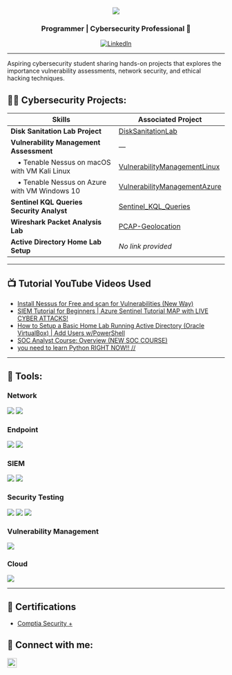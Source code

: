 <h1 align="center">
    <img src="https://readme-typing-svg.herokuapp.com/?font=Righteous&size=35&color=32CD32&center=true&vCenter=true&width=500&height=70&duration=3000&lines=Welcome!+🛡️;+Opal+Ratanayatigune" />
</h1>


<h3 align="center">Programmer | Cybersecurity Professional 🔐</h3>

<div align="center">
    <a href="https://www.linkedin.com/in/opal-ratanayatigune/" target="_blank" rel="noopener noreferrer">
        <img src="https://img.shields.io/badge/-LinkedIn-0072b1?&style=for-the-badge&logo=linkedin&logoColor=white" alt="LinkedIn" />
    </a>
</div>

---
Aspiring cybersecurity student sharing hands-on projects that explores the importance vulnerability assessments, network security, and ethical hacking techniques.


<h2>👨‍💻 Cybersecurity Projects:</h2>

| Skills | Associated Project |
|-------------|----------|
| **Disk Sanitation Lab Project** | [DiskSanitationLab](https://github.com/cybertheopal/DiskSanitationLab) |
| **Vulnerability Management Assessment** | — |
| &emsp;• Tenable Nessus on macOS with VM Kali Linux | [VulnerabilityManagementLinux](https://github.com/cybertheopal/VulnerabilityManagement) |
| &emsp;• Tenable Nessus on Azure with VM Windows 10 | [VulnerabilityManagementAzure](https://github.com/cybertheopal/VulnerabilityManagementAzure) |
| **Sentinel KQL Queries Security Analyst** | [Sentinel_KQL_Queries](https://github.com/cybertheopal/Sentinel_KQL_Queries_Security_Analyst/blob/main/Sentinel_KQL_Queries.md) |
| **Wireshark Packet Analysis Lab** | [PCAP-Geolocation](https://github.com/cybertheopal/PCAP-Geolocation/blob/main/README.md) |
| **Active Directory Home Lab Setup** | *No link provided* |



---
<h2>📺 Tutorial YouTube Videos Used</h2>

- [Install Nessus for Free and scan for Vulnerabilities (New Way)](https://www.youtube.com/watch?v=Gy-aPBb0djk)
- [SIEM Tutorial for Beginners | Azure Sentinel Tutorial MAP with LIVE CYBER ATTACKS!](https://www.youtube.com/watch?v=RoZeVbbZ0o0&t=12s)
- [How to Setup a Basic Home Lab Running Active Directory (Oracle VirtualBox) | Add Users w/PowerShell](https://www.youtube.com/watch?v=MHsI8hJmggI&list=PLqBeiU46hx1H--SNfTrohTOWeqkK-M2Y0)
- [SOC Analyst Course: Overview (NEW SOC COURSE)](https://www.youtube.com/watch?v=cU-nZ6Ltvog)
- [you need to learn Python RIGHT NOW!! //](https://www.youtube.com/watch?v=mRMmlo_Uqcs&list=PLIhvC56v63ILPDA2DQBv0IKzqsWTZxCkp)

--- 
<h2>🧰 Tools:</h2>

### Network
<div>
    <img src="https://img.shields.io/badge/-Active%20Directory-0078D4?&style=for-the-badge&logo=Windows&logoColor=white" />
    <img src="https://img.shields.io/badge/-Wireshark-1679A7?&style=for-the-badge&logo=Wireshark&logoColor=white" />
</div>

### Endpoint
<div>
    <img src="https://img.shields.io/badge/-Microsoft_Defender_for_Endpoint-00A4EF?&style=for-the-badge&logo=Microsoft&logoColor=white" />
    <img src="https://img.shields.io/badge/-Kali%20Linux-557C89?&style=for-the-badge&logo=Kali%20Linux&logoColor=white" />
</div>

### SIEM
<div>
    <img src="https://img.shields.io/badge/-Microsoft_Sentinel-00A4EF?&style=for-the-badge&logo=Microsoft&logoColor=white" />
    <img src="https://img.shields.io/badge/-Splunk-000000?&style=for-the-badge&logo=Splunk&logoColor=white" />
</div>

### Security Testing
<div>
    <img src="https://img.shields.io/badge/-Atomic_Red_Team-FF0000?&style=for-the-badge&logo=atomic-red-team&logoColor=white" />
    <img src="https://img.shields.io/badge/-PowerShell-2E6DBF?&style=for-the-badge&logo=PowerShell&logoColor=white" />
    <img src="https://img.shields.io/badge/-Bash-4EAA25?&style=for-the-badge&logo=GNU%20Bash&logoColor=white" />
</div>

### Vulnerability Management
<div>
    <img src="https://img.shields.io/badge/-Tenable-3E4D88?&style=for-the-badge&logo=Tenable&logoColor=white" />
</div>

### Cloud
<div>
    <img src="https://img.shields.io/badge/-Microsoft%20Azure-0078D4?&style=for-the-badge&logo=Microsoft%20Azure&logoColor=white" />
</div>

---
<h2>📜 Certifications</h2>

- [Comptia Security +](https://imgur.com/prpeD3X)

<h2> 🤳 Connect with me:</h2>

[<img align="left" alt="OpalRatanayatigune | LinkedIn" width="22px" src="https://cdn.jsdelivr.net/npm/simple-icons@v3/icons/linkedin.svg" />][linkedin]

[linkedin]: https://www.linkedin.com/in/opal-ratanayatigune/
<!--

- 🔭 I’m currently working on ...
- 🌱 I’m currently learning ...
- 👯 I’m looking to collaborate on ...
- 🤔 I’m looking for help with ...
- 💬 Ask me about ...
- 📫 How to reach me: ...
- 😄 Pronouns: ...
- ⚡ Fun fact: ...
-->
